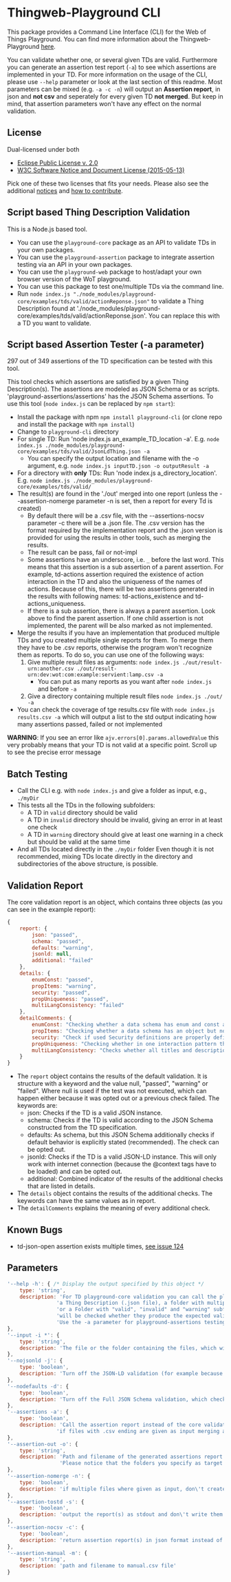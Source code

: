 # Thingweb-Playground CLI

This package provides a Command Line Interface (CLI) for the Web of Things Playground.
You can find more information about the Thingweb-Playground [here](https://github.com/thingweb/thingweb-playground).

You can validate whether one, or several given TDs are valid.
Furthermore you can generate an assertion test report (`-a`) to see which assertions are implemented in your TD.
For more information on the usage of the CLI, please use `--help` parameter or look at the last section of this readme. Most parameters can be mixed (e.g.
`-a -c -n`) will output an **Assertion report**, in json and **not csv** and seperately for every given TD **not merged**.
But keep in mind, that assertion parameters won't have any effect on the normal validation.

## License

Dual-licensed under both

* [Eclipse Public License v. 2.0](http://www.eclipse.org/legal/epl-2.0)
* [W3C Software Notice and Document License (2015-05-13)](https://www.w3.org/Consortium/Legal/2015/copyright-software-and-document)

Pick one of these two licenses that fits your needs.
Please also see the additional [notices](NOTICE.md) and [how to contribute](CONTRIBUTING.md).

## Script based Thing Description Validation

This is a Node.js based tool.

* You can use the `playground-core` package as an API to validate TDs in your own packages.
* You can use the `playground-assertion` package to integrate assertion testing via an API in your own packages.
* You can use the `playground-web` package to host/adapt your own browser version of the WoT playground.
* You can use this package to test one/multiple TDs via the command line.
* Run `node index.js "./node_modules/playground-core/examples/tds/valid/actionReponse.json"` to validate a Thing Description found at './node_modules/playground-core/examples/tds/valid/actionReponse.json'. You can replace this with a TD you want to validate.

## Script based Assertion Tester (-a parameter)

297 out of 349 assertions of the TD specification can be tested with this tool.

This tool checks which assertions are satisfied by a given Thing Description(s). The assertions are modeled as JSON Schema or as scripts. 'playground-assertions/assertions' has the JSON Schema assertions. To use this tool (`node index.js` can be replaced by `npm start`):

* Install the package with npm `npm install playground-cli` (or clone repo and install the package with `npm install`)
* Change to `playground-cli` directory
* For single TD: Run 'node index.js an_example_TD_location -a'. E.g. `node index.js ./node_modules/playground-core/examples/tds/valid/JsonLdThing.json -a`
  * You can specify the output location and filename with the -o argument, e.g. `node index.js inputTD.json -o outputResult -a`
* For a directory with **only** TDs: Run 'node index.js a_directory_location'. E.g. `node index.js ./node_modules/playground-core/examples/tds/valid/`
* The result(s) are found in the './out' merged into one report (unless the --assertion-nomerge parameter -n is set, then a report for every Td is created)
  * By default there will be a .csv file, with the --assertions-nocsv parameter -c there will be a .json file. The .csv version has the format required by the implementation report and the .json version is provided for using the results in other tools, such as merging the results.
  * The result can be pass, fail or not-impl
  * Some assertions have an underscore, i.e. `_` before the last word. This means that this assertion is a sub assertion of a parent assertion. For example, td-actions assertion required the existence of action interaction in the TD and also the uniqueness of the names of actions. Because of this, there will be two assertions generated in the results with following names: td-actions_existence and td-actions_uniqueness.
  * If there is a sub assertion, there is always a parent assertion. Look above to find the parent assertion. If one child assertion is not implemented, the parent will be also marked as not implemented.
* Merge the results if you have an implementation that produced multiple TDs and you created multiple single reports for them. To merge them they have to be .csv reports, otherwise the program won't recognize them as reports. To do so, you can use one of the following ways:
  1. Give multiple result files as arguments: `node index.js ./out/result-urn:another.csv ./out/result-urn:dev:wot:com:example:servient:lamp.csv -a`
     * You can put as many reports as you want after `node index.js` and before `-a`
  2. Give a directory containing multiple result files `node index.js ./out/ -a`
* You can check the coverage of tge results.csv file with `node index.js results.csv -a` which will output a list to the std output indicating how many assertions passed, failed or not implemented

**WARNING**: If you see an error like `ajv.errors[0].params.allowedValue` this very probably means that your TD is not valid at a specific point. Scroll up to see the precise error message

## Batch Testing

* Call the CLI e.g. with `node index.js` and give a folder as input, e.g., `./myDir`
* This tests all the TDs in the following subfolders:
  * A TD in `valid` directory should be valid
  * A TD in `invalid` directory should be invalid, giving an error in at least one check
  * A TD in `warning` directory should give at least one warning in a check but should be valid at the same time
* And all TDs located directly in the `./myDir` folder
Even though it is not recommended, mixing TDs locate directly in the directory and subdirectories of the above structure, is possible.

## Validation Report

The core validation report is an object, which contains three objects (as you can see in the example report):

```javascript
{
    report: {
        json: "passed",
        schema: "passed",
        defaults: "warning",
        jsonld: null,
        additional: "failed"
    },
    details: {
        enumConst: "passed",
        propItems: "warning",
        security: "passed",
        propUniqueness: "passed",
        multiLangConsistency: "failed"
    },
    detailComments: {
        enumConst: "Checking whether a data schema has enum and const at the same time.",
        propItems: "Checking whether a data schema has an object but not properties or array but no items.",
        security: "Check if used Security definitions are properly defined previously.",
        propUniqueness: "Checking whether in one interaction pattern there are duplicate names, e.g. two properties called temp.",
        multiLangConsistency: "Checks whether all titles and descriptions have the same language fields."
    }
}
```

* The `report` object contains the results of the default validation. It is structure with a keyword and the value null, "passed", "warning" or "failed". Where null is used if the test was not executed, which can happen either because it was opted out or a previous check failed. The keywords are:
  * json: Checks if the TD is a valid JSON instance.
  * schema: Checks if the TD is valid according to the JSON Schema constructed from the TD specification.
  * defaults: As schema, but this JSON Schema additionally checks if default behavior is explicitly stated (recommended). The check can be opted out.
  * jsonld: Checks if the TD is a valid JSON-LD instance. This will only work with internet connection (because the @context tags have to be loaded) and can be opted out.
  * additional: Combined indicator of the results of the additional checks that are listed in details.
* The `details` object contains the results of the additional checks. The keywords can have the same values as in report.
* The `detailComments` explains the meaning of every additional check.

## Known Bugs

* td-json-open assertion exists multiple times, [see issue 124](https://github.com/thingweb/thingweb-playground/issues/124)

## Parameters

```javascript
'--help -h': { /* Display the output specified by this object */
    type: 'string',
    description: 'For TD playground-core validation you can call the playground validation with no input (example folder will be taken), \n'+
                'a Thing Description (.json file), a folder with multiple Thing Descriptions, \n' +
                'or a Folder with "valid", "invalid" and "warning" subfolder, where all included TDs \n' +
                'will be checked whether they produce the expected validation result.' +
                'Use the -a parameter for playground-assertions testing.'
},
'--input -i *': {
    type: 'string',
    description: 'The file or the folder containing the files, which will be validated.'
},
'--nojsonld -j': {
    type: 'boolean',
    description: 'Turn off the JSON-LD validation (for example because internet connection is not available).'
},
'--nodefaults -d': {
    type: 'boolean',
    description: 'Turn off the Full JSON Schema validation, which checks e.g. for default values being explicitly set.'
},
'--assertions -a': {
    type: 'boolean',
    description: 'Call the assertion report instead of the core validation, \n' +
                'if files with .csv ending are given as input merging assertion reports is done.'
},
'--assertion-out -o': {
    type: 'string',
    description: 'Path and filename of the generated assertions report (defaults to ./out/[.]assertionsTest[_$input]). \n' +
                 'Please notice that the folders you specify as target already have to exist.'
},
'--assertion-nomerge -n': {
    type: 'boolean',
    description: 'if multiple files where given as input, don\'t create a merged report, but one for each'
},
'--assertion-tostd -s': {
    type: 'boolean',
    description: 'output the report(s) as stdout and don\'t write them to a file'
},
'--assertion-nocsv -c': {
    type: 'boolean',
    description: 'return assertion report(s) in json format instead of csv'
},
'--assertion-manual -m': {
    type: 'string',
    description: 'path and filename to manual.csv file'
}
```
